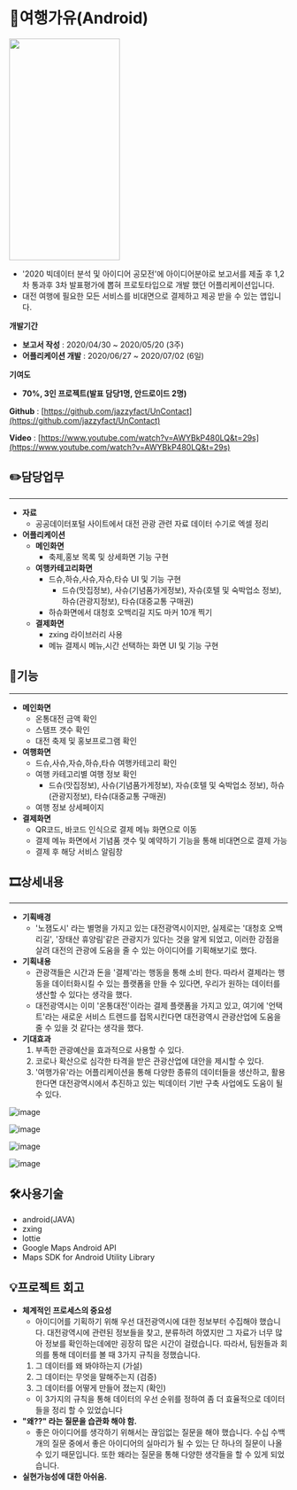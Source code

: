 # 👏여행가유(Android)

<img src="https://user-images.githubusercontent.com/51365114/119624857-8ac2ae00-be44-11eb-8431-62033ba55a62.png"   width="200" height="400"/>


- '2020 빅데이터 분석 및 아이디어 공모전'에 아이디어분야로 보고서를 제출 후 1,2차 통과후 3차 발표평가에 뽑혀 프로토타입으로 개발 했던 어플리케이션입니다.
- 대전 여행에 필요한 모든 서비스를 비대면으로 결제하고 제공 받을 수 있는 앱입니다.

**개발기간** 

- **보고서 작성** : 2020/04/30 ~ 2020/05/20 (3주)
- **어플리케이션 개발** : 2020/06/27 ~ 2020/07/02 (6일)

**기여도**

- **70%, 3인 프로젝트(발표 담당1명, 안드로이드 2명)**



**Github** : [https://github.com/jazzyfact/UnContact](https://github.com/jazzyfact/UnContact)

**Video** : [https://www.youtube.com/watch?v=AWYBkP480LQ&t=29s](https://www.youtube.com/watch?v=AWYBkP480LQ&t=29s)

## ✏️담당업무

---

- **자료**
    - 공공데이터포털 사이트에서 대전 관광 관련 자료 데이터 수기로 엑셀 정리
- **어플리케이션**
    - **메인화면**
        - 축제,홍보 목록 및 상세화면 기능 구현
    - **여행카테고리화면**
        - 드슈,하슈,사슈,자슈,타슈 UI 및 기능 구현
            - 드슈(맛집정보), 사슈(기념품가게정보), 자슈(호텔 및 숙박업소 정보), 하슈(관광지정보), 타슈(대중교통 구매권)
        - 하슈화면에서 대청호 오백리길 지도 마커 10개 찍기
    - **결제화면**
        - zxing 라이브러리 사용
        - 메뉴 결제시 메뉴,시간 선택하는 화면 UI  및 기능 구현

## 📱기능

---

- **메인화면**
    - 온통대전 금액 확인
    - 스탬프 갯수 확인
    - 대전 축제 및 홍보프로그램 확인
- **여행화면**
    - 드슈,사슈,자슈,하슈,타슈 여행카테고리 확인
    - 여행 카테고리별 여행 정보 확인
        - 드슈(맛집정보), 사슈(기념품가게정보), 자슈(호텔 및 숙박업소 정보), 하슈(관광지정보), 타슈(대중교통 구매권)
    - 여행 정보 상세페이지
- **결제화면**
    - QR코드, 바코드 인식으로 결제 메뉴 화면으로 이동
    - 결제 메뉴 화면에서 기념품 갯수 및 예약하기 기능을 통해 비대면으로 결제 가능
    - 결제 후 해당 서비스 알림창

## 🎞️상세내용

---

- **기획배경**
    - '노잼도시' 라는 별명을 가지고 있는 대전광역시이지만, 실제로는 '대청호 오백리길', '장태산 휴양림'같은 관광지가 있다는 것을 알게 되었고, 이러한 강점을 살려 대전의 관광에 도움을 줄 수 있는 아이디어를 기획해보기로 했다.
- **기획내용**
    - 관광객들은 시간과 돈을 '결제'라는 행동을 통해 소비 한다. 따라서 결제라는 행동을 데이터화시킬 수 있는 플랫폼을 만들 수 있다면, 우리가 원하는 데이터를 생산할 수 있다는 생각을 했다.
    - 대전광역시는 이미 '온통대전'이라는 결제 플랫폼을 가지고 있고, 여기에 '언택트'라는 새로운 서비스 트렌드를 접목시킨다면 대전광역시 관광산업에 도움을 줄 수 있을 것 같다는 생각을 했다.
- **기대효과**
    1. 부족한 관광예산을 효과적으로 사용할 수 있다.
    2. 코로나 확산으로 심각한 타격을 받은 관광산업에 대안을 제시할 수 있다.
    3. '여행가유'라는 어플리케이션을 통해 다양한 종류의 데이터들을 생산하고, 활용한다면 대전광역시에서 추진하고 있는 빅데이터 기반 구축 사업에도 도움이 될 수 있다.

![image](https://user-images.githubusercontent.com/51365114/119624927-9ada8d80-be44-11eb-80d1-498a89248392.png)


![image](https://user-images.githubusercontent.com/51365114/119624941-9f9f4180-be44-11eb-87b1-fd9baaffd06c.png)

![image](https://user-images.githubusercontent.com/51365114/119624956-a463f580-be44-11eb-9975-be7eab7c26bc.png)

![image](https://user-images.githubusercontent.com/51365114/119624971-a8901300-be44-11eb-83b0-0950e83443e8.png)

## 🛠️사용기술



- android(JAVA)
- zxing
- lottie
- Google Maps Android API
- Maps SDK for Android Utility Library

## 💡프로젝트 회고



- **체계적인 프로세스의 중요성**
    - 아이디어를 기획하기 위해 우선 대전광역시에 대한 정보부터 수집해야 했습니다. 대전광역시에 관련된 정보들을 찾고, 분류하려 하였지만 그 자료가 너무 많아 정보를 확인하는데에만 굉장히 많은 시간이 걸렸습니다. 따라서,  팀원들과 회의를 통해 데이터를 볼 때 3가지 규칙을 정했습니다.
    1. 그 데이터를 왜 봐야하는지 (가설)
    2. 그 데이터는 무엇을 말해주는지 (검증)
    3. 그 데이터를 어떻게 만들어 졌는지 (확인)
    - 이 3가지의 규칙을 통해 데이터의 우선 순위를 정하여 좀 더 효율적으로 데이터들을 정리 할 수 있었습니다
- **"왜??" 라는 질문을 습관화 해야 함.**
    - 좋은 아이디어를 생각하기 위해서는 끊임없는 질문을 해야 했습니다. 수십 수백 개의 질문 중에서 좋은 아이디어의 실마리가 될 수 있는 단 하나의 질문이 나올 수 있기 때문입니다. 또한 왜라는 질문을 통해 다양한 생각들을 할 수 있게 되었습니다.
- **실현가능성에 대한 아쉬움.**
